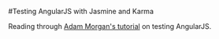 #Testing AngularJS with Jasmine and Karma

Reading through [Adam Morgan's tutorial](https://scotch.io/tutorials/testing-angularjs-with-jasmine-and-karma-part-1) on testing AngularJS.
